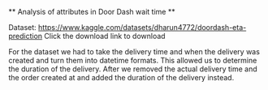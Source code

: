 ** Analysis of attributes in Door Dash wait time **

Dataset: https://www.kaggle.com/datasets/dharun4772/doordash-eta-prediction
Click the download link to download

For the dataset we had to take the delivery time and when the delivery was created and
turn them into datetime formats.
This allowed us to determine the duration of the delivery. 
After we removed the actual delivery time and the order created at and added the duration of the delivery instead.
